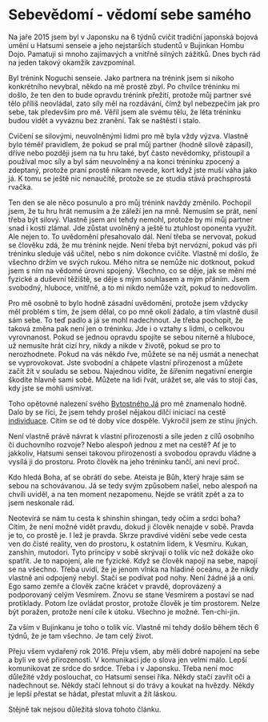 # Sebevědomí - vědomí sebe samého

Na jaře 2015 jsem byl v Japonsku na 6 týdnů cvičit tradiční japonská bojová umění u Hatsumi senseie a jeho nejstarších studentů v Bujinkan Hombu Dojo. Pamatuji si mnoho zajímavých a vnitřně silných zážitků. Dnes bych rád na jeden takový okamžik zavzpomínal.

Byl trénink Noguchi senseie. Jako partnera na trénink jsem si nikoho konkrétního nevybral, někdo na mě prostě zbyl. Po chvilce tréninku mi došlo, že ten den to bude opravdu trénink přežití, protože můj partner své tělo příliš neovládal, zato síly měl na rozdávání, čímž byl nebezpečím jak pro sebe, tak především pro mě. Věřil jsem ale svému tělu, že léta tréninku budou vidět a vyváznu bez zranění. Tak se naštěstí i stalo.

Cvičení se silovými, neuvolněnými lidmi pro mě byla vždy výzva. Vlastně bylo téměř pravidlem, že pokud se pral můj partner (hodně silově zápasil), dříve nebo později jsem na tu hru také, byť často nevědomky, přistoupil a používal moc síly a byl sám neuvolněný a na konci tréninku zpocený a zdeptaný, protože praní prostě nikam nevede, kort když jste muší váha jako já. K tomu se ještě nic nenaučítě, protože se ze studia stává prachsprostá rvačka.

Ten den se ale něco posunulo a pro můj trénink navždy změnilo. Pochopil jsem, že tu hru hrát nemusím a že záleží jen na mně. Nemusím se prát, není třeba být silový. Vlastně jsem ani tehdy nemohl, protože by mi můj partner snad i kosti zlámal. Jde zůstat uvolněný a ještě tu ztuhlost oponenta využít. Ale nejen to. To uvědomění přesahovalo dál. Není třeba se nervovat, pokud se člověku zdá, že mu trénink nejde. Není třeba být nervózní, pokud vás při tréninku sleduje váš učitel, nebo s ním dokonce cvičíte. Vlastně mi došlo, že všechno držím ve svých rukou. Mého nitra se nemůže nic dotknout, pokud jsem s ním na vědomé úrovni spojený. Všechno, co se děje, jak se mění mé fyzické a duševní těžiště, se děje s mým souhlasem a mým přáním. Jsem svobodný, hluboce, vnitřně, a to mi nikdo nemůže vzít, pokud to nedovolím.

Pro mě osobně to bylo hodně zásadní uvědomění, protože jsem vždycky měl problém s tím, že jsem dělal, co po mně okolí žádalo, a tím vlastně dusil sám sebe. To teď padlo a já se mohl nadechnout. Je třeba pochopit, že taková změna pak není jen o tréninku. Jde i o vztahy s lidmi, o celkovou vyrovnanost. Pokud se jednou opravdu spojíte se sebou niterně a hluboce, už nemusíte hrát cizí hry, nikdy a nikde v životě, pokud se pro to nerozhodnete. Pokud na vás někdo řve, můžete se na něj usmát a nenechat se vyprovokovat. Jste svobodní a chápete vlastní přirozenost a můžete začít žít v souladu se sebou. Najednou vidíte, že šířením negativní energie škodíte hlavně sami sobě. Můžete na lidi řvát, urážet se, ale vás to stojí čas, kdy jste se mohli usmívat.

Toho opětovné nalezení svého [Bytostného Já](https://cs.wikipedia.org/wiki/Bytostn%C3%A9_j%C3%A1) pro mě znamenalo hodně. Dalo by se říci, že jsem tehdy prošel nějakou dílčí iniciací na cestě [individuace](https://cs.wikipedia.org/wiki/Individuace). Cítím se od té doby více dospěle. Vykročil jsem ze stínu jiných.

Není vlastně právě návrat k vlastní přirozenosti a síle jeden z cílů osobního či duchovního rozvoje? Nebo alespoň jednou z met na cestě? Ať je to jakkoliv, Hatsumi sensei takovou přirozeností a svobodou opravdu vládne a vysílá ji do prostoru. Proto člověk na jeho tréninku tančí, ani neví proč.

Kdo hledá Boha, ať se obrátí do sebe. Ateista je Bůh, který hraje sám se sebou na schovávanou. Já se tedy svým způsobem našel, nebo alespoň na chvíli uviděl, a na ten moment nezapomenu. Nejde se vrátit zpět a za to jsem neskonale rád.

Neotevírá se nám tu cesta k shinshin shingan, tedy očím a srdci boha? Cítím, že není možné vidět pravdu, dokud ji člověk nenajde v sobě. Pravda je to, co prostě je. I lež je pravda. Skrze pravdivé vidění sebe vede cesta ven do čisté reality, ven do prostoru, k ostatním lidem, k Vesmíru. Kukan, zanshin, mutodori. Tyto principy v sobě skrývají o tolik víc než dokáže oko spatřit. Je to napojení, ale ne fyzické. Když se člověk napojí na sebe, napojí se na všechno. Třeba uvidí, že je jenom vlnka na hladině oceánu, a že nikdy vlastně ani odpojený nebyl. Stačí se podívat pod nohy. Není žádné já a oni. Ego samo zemře a člověk začne kráčet v pravdě, doprovázený a podporovaný celým Vesmírem. Znovu se stane Vesmírem a postaví se nad protiklady. Potom lze ovládat prostor, protože člověk je tím prostorem. Nelze být poražen, protože není cíle k útoku. Všechno je možné. Ten-chi-jin.

Za vším v Bujinkanu je toho o tolik víc. Vlastně mi tehdy došlo během těch 6 týdnů, že je tam všechno. Je tam celý život.

Přeju všem vydařený rok 2016. Přeju všem, aby měli dobré napojení na sebe a byli ve své přirozenosti. V komunikaci jde o slova jen velmi málo. Lepší komunikovat ze srdce do srdce. Třeba i v Japonsku. Třeba není moc důležité vždy poslouchat, co Hatsumi sensei říka. Někdy stačí zavřít oči a nadechnout se. Někdy stačí lehnout si do trávy a koukat na hvězdy. Někdy je lepší přestat se hádat, přestat mluvit a žít láskou.

Stějně tak nejsou důležitá slova tohoto článku.
